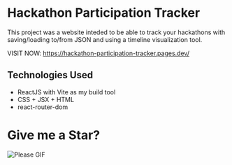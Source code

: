# Hackathon Participation Tracker

This project was a website inteded to be able to track your hackathons with saving/loading to/from JSON and using a timeline visualization tool.

VISIT NOW: https://hackathon-participation-tracker.pages.dev/

## Technologies Used
- ReactJS with Vite as my build tool
- CSS + JSX + HTML
- react-router-dom

# Give me a Star?
![Please GIF](https://media1.tenor.com/m/q6LZPmIihzEAAAAC/spongebob-squarepants-begging.gif)


